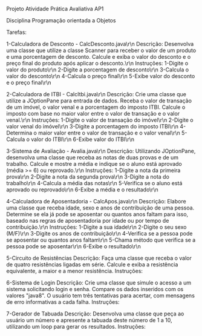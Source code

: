 Projeto Atividade Prática Avaliativa AP1

Disciplina Programação orientada a Objetos

Tarefas:

1-Calculadora de Desconto - CalcDesconto.java\r\n
Descrição: Desenvolva uma classe que utilize a classe Scanner para receber o valor de um produto e uma porcentagem de desconto. Calcule e exiba o valor do desconto e o preço final do produto após aplicar o desconto.\r\n
Instruções: 1-Digite o valor do produto\r\n
            2-Digite a porcentagem de desconto\r\n
            3-Calcula o valor do desconto\r\n
            4-Calcula o preço final\r\n
            5-Exibe valor do desconto e o preço final\r\n

2-Calculadora de ITBI - CalcItbi.java\r\n
Descrição: Crie uma classe que utilize a JOptionPane para entrada de dados. Receba o valor de transação de um imóvel, o valor venal e a porcentagem do imposto ITBI. Calcule o imposto com base no maior valor entre o valor de transação e o valor venal.\r\n
Instruções: 1-Digite o valor de transação do imóvel\r\n
            2-Digite o valor venal do imóvel\r\n
            3-Digite a porcentagem do imposto ITBI\r\n
            4-Determina o maior valor entre o valor de transação e o valor venal\r\n
            5-Calcula o valor do ITBI\r\n
            6-Exibe valor do ITBI\r\n

3-Sistema de Avaliação - Avalia.java\r\n
Descrição: Utilizando JOptionPane, desenvolva uma classe que receba as notas de duas provas e de um trabalho. Calcule e mostre a média e indique se o aluno está aprovado (média >= 6) ou reprovado.\r\n
Instruções: 1-Digite a nota da primeira prova\r\n
            2-Digite a nota da segunda prova\r\n
            3-Digite a nota do trabalho\r\n
            4-Calcula a média das notas\r\n
            5-Verifica se o aluno está aprovado ou reprovado\r\n
            6-Exibe a média e o resultado\r\n

4-Calculadora de Aposentadoria - CalcApos.java\r\n
Descrição: Elabore uma classe que receba idade, sexo e anos de contribuição de uma pessoa. Determine se ela já pode se aposentar ou quantos anos faltam para isso, baseado nas regras de aposentadoria por idade ou por tempo de contribuição.\r\n
Instruções: 1-Digite a sua idade\r\n
            2-Digite o seu sexo (M/F)\r\n
            3-Digite os anos de contribuição\r\n
            4-Verifica se a pessoa pode se aposentar ou quantos anos faltam\r\n
            5-Chama método que verifica se a pessoa pode se aposentar\r\n
            6-Exibe o resultado\r\n

5-Circuito de Resistências
Descrição: Faça uma classe que receba o valor de quatro resistências ligadas em série. Calcule e exiba a resistência equivalente, a maior e a menor resistência.
Instruções:

6-Sistema de Login
Descrição: Crie uma classe que simule o acesso a um sistema solicitando login e senha. Compare os dados inseridos com os valores "java8". O usuário tem três tentativas para acertar, com mensagens de erro informativas a cada falha.
Instruções:

7-Gerador de Tabuada
Descrição: Desenvolva uma classe que peça ao usuário um número e apresente a tabuada deste número de 1 a 10, utilizando um loop para gerar os resultados.
Instruções: